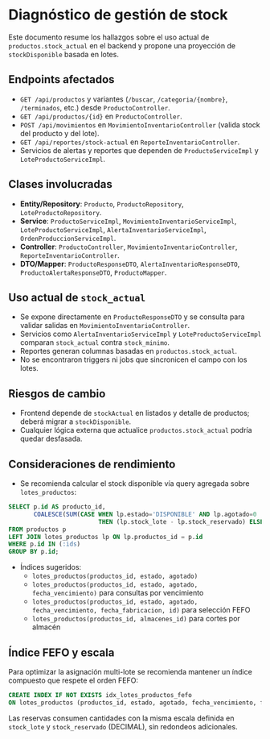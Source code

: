 # Diagnóstico de gestión de stock

Este documento resume los hallazgos sobre el uso actual de `productos.stock_actual` en el backend y propone una proyección de `stockDisponible` basada en lotes.

## Endpoints afectados
- `GET /api/productos` y variantes (`/buscar`, `/categoria/{nombre}`, `/terminados`, etc.) desde `ProductoController`.
- `GET /api/productos/{id}` en `ProductoController`.
- `POST /api/movimientos` en `MovimientoInventarioController` (valida stock del producto y del lote).
- `GET /api/reportes/stock-actual` en `ReporteInventarioController`.
- Servicios de alertas y reportes que dependen de `ProductoServiceImpl` y `LoteProductoServiceImpl`.

## Clases involucradas
- **Entity/Repository**: `Producto`, `ProductoRepository`, `LoteProductoRepository`.
- **Service**: `ProductoServiceImpl`, `MovimientoInventarioServiceImpl`, `LoteProductoServiceImpl`, `AlertaInventarioServiceImpl`, `OrdenProduccionServiceImpl`.
- **Controller**: `ProductoController`, `MovimientoInventarioController`, `ReporteInventarioController`.
- **DTO/Mapper**: `ProductoResponseDTO`, `AlertaInventarioResponseDTO`, `ProductoAlertaResponseDTO`, `ProductoMapper`.

## Uso actual de `stock_actual`
- Se expone directamente en `ProductoResponseDTO` y se consulta para validar salidas en `MovimientoInventarioController`.
- Servicios como `AlertaInventarioServiceImpl` y `LoteProductoServiceImpl` comparan `stock_actual` contra `stock_minimo`.
- Reportes generan columnas basadas en `productos.stock_actual`.
- No se encontraron triggers ni jobs que sincronicen el campo con los lotes.

## Riesgos de cambio
- Frontend depende de `stockActual` en listados y detalle de productos; deberá migrar a `stockDisponible`.
- Cualquier lógica externa que actualice `productos.stock_actual` podría quedar desfasada.

## Consideraciones de rendimiento
- Se recomienda calcular el stock disponible vía query agregada sobre `lotes_productos`:

```sql
SELECT p.id AS producto_id,
       COALESCE(SUM(CASE WHEN lp.estado='DISPONIBLE' AND lp.agotado=0
                         THEN (lp.stock_lote - lp.stock_reservado) ELSE 0 END), 0) AS stock_disponible
FROM productos p
LEFT JOIN lotes_productos lp ON lp.productos_id = p.id
WHERE p.id IN (:ids)
GROUP BY p.id;
```

- Índices sugeridos:
  - `lotes_productos(productos_id, estado, agotado)`
  - `lotes_productos(productos_id, estado, agotado, fecha_vencimiento)` para consultas por vencimiento
  - `lotes_productos(productos_id, estado, agotado, fecha_vencimiento, fecha_fabricacion, id)` para selección FEFO
  - `lotes_productos(productos_id, almacenes_id)` para cortes por almacén

## Índice FEFO y escala

Para optimizar la asignación multi-lote se recomienda mantener un índice compuesto que respete el orden FEFO:

```sql
CREATE INDEX IF NOT EXISTS idx_lotes_productos_fefo
ON lotes_productos (productos_id, estado, agotado, fecha_vencimiento, fecha_fabricacion, id);
```

Las reservas consumen cantidades con la misma escala definida en `stock_lote` y `stock_reservado` (DECIMAL), sin redondeos adicionales.

